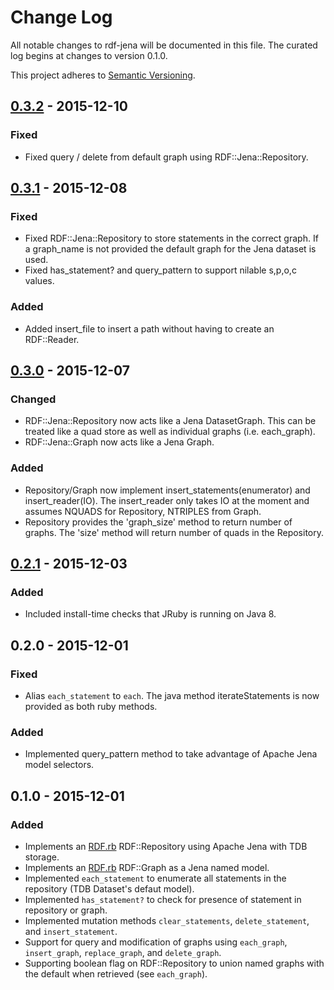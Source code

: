 # Change Log

All notable changes to rdf-jena will be documented in this file. The curated log begins at changes to version 0.1.0.

This project adheres to [Semantic Versioning](http://semver.org/).

## [0.3.2][0.3.2] - 2015-12-10
### Fixed
- Fixed query / delete from default graph using RDF::Jena::Repository.

## [0.3.1][0.3.1] - 2015-12-08
### Fixed
- Fixed RDF::Jena::Repository to store statements in the correct graph. If a graph_name is not provided the default graph for the Jena dataset is used.
- Fixed has_statement? and query_pattern to support nilable s,p,o,c values.

### Added
- Added insert_file to insert a path without having to create an RDF::Reader.

## [0.3.0][0.3.0] - 2015-12-07
### Changed
- RDF::Jena::Repository now acts like a Jena DatasetGraph. This can be treated like a quad store as well as individual graphs (i.e. each_graph).
- RDF::Jena::Graph now acts like a Jena Graph.

### Added
- Repository/Graph now implement insert_statements(enumerator) and insert_reader(IO). The insert_reader only takes IO at the moment and assumes NQUADS for Repository, NTRIPLES from Graph.
- Repository provides the 'graph_size' method to return number of graphs. The 'size' method will return number of quads in the Repository.

## [0.2.1][0.2.1] - 2015-12-03
### Added
- Included install-time checks that JRuby is running on Java 8.

## 0.2.0 - 2015-12-01
### Fixed
- Alias `each_statement` to `each`. The java method iterateStatements is now provided as both ruby methods.

### Added
- Implemented query_pattern method to take advantage of Apache Jena model selectors.

## 0.1.0 - 2015-12-01
### Added
- Implements an [RDF.rb][RDF.rb] RDF::Repository using Apache Jena with TDB storage.
- Implements an [RDF.rb][RDF.rb] RDF::Graph as a Jena named model.
- Implemented `each_statement` to enumerate all statements in the repository (TDB Dataset's defaut model).
- Implemented `has_statement?` to check for presence of statement in repository or graph.
- Implemented mutation methods `clear_statements`, `delete_statement`, and `insert_statement`.
- Support for query and modification of graphs using `each_graph`, `insert_graph`, `replace_graph`, and `delete_graph`.
- Supporting boolean flag on RDF::Repository to union named graphs with the default when retrieved (see `each_graph`).

[RDF.rb]:   https://github.com/ruby-rdf/rdf
[0.3.2]:    https://github.com/abargnesi/rdf-jena/compare/0.3.1...0.3.2
[0.3.1]:    https://github.com/abargnesi/rdf-jena/compare/0.3.0...0.3.1
[0.3.0]:    https://github.com/abargnesi/rdf-jena/compare/0.2.1...0.3.0
[0.2.1]:    https://github.com/abargnesi/rdf-jena/compare/0.2.0...0.2.1
